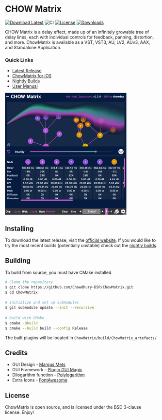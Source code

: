 # CHOW Matrix

[![Download Latest](https://img.shields.io/badge/download-latest-blue.svg)](https://github.com/Chowdhury-DSP/ChowMatrix/releases/latest)
![CI](https://github.com/Chowdhury-DSP/ChowMatrix/workflows/CI/badge.svg)
[![License](https://img.shields.io/badge/License-BSD-blue.svg)](https://opensource.org/licenses/BSD-3-Clause)
[![Downloads](https://img.shields.io/github/downloads/Chowdhury-DSP/ChowMatrix/total)](https://somsubhra.github.io/github-release-stats/?username=Chowdhury-DSP&repository=ChowMatrix&page=1&per_page=30)

CHOW Matrix is a delay effect, made up of an infinitely growable
tree of delay lines, each with individual controls for feedback,
panning, distortion, and more. ChowMatrix is available as a VST,
VST3, AU, LV2, AUv3, AAX, and Standalone Application.


### Quick Links
- [Latest Release](https://chowdsp.com/products.html#matrix)
- [ChowMatrix for iOS](https://apps.apple.com/us/app/chowmatrix/id1598726146)
- [Nightly Builds](https://chowdsp.com/nightly.html#matrix)
- [User Manual](https://ccrma.stanford.edu/~jatin/chowdsp/Products/ChowMatrixManual.pdf)

<img src="./manual/screenshots/full_gui.png" alt="Pic" height="400">


## Installing

To download the latest release, visit the
[official website](https://chowdsp.com/products.html#matrix).
If you would like to try the most recent builds (potentially
unstable) check out the
[nightly builds](https://chowdsp.com/nightly.html#matrix).


## Building

To build from source, you must have CMake installed.

```bash
# Clone the repository
$ git clone https://github.com/Chowdhury-DSP/ChowMatrix.git
$ cd ChowMatrix

# initialize and set up submodules
$ git submodule update --init --recursive

# build with CMake
$ cmake -Bbuild
$ cmake --build build --config Release
```
The built plugins will be located in `ChowMatrix/build/ChowMatrix_artefacts/`


## Credits

- GUI Design - [Margus Mets](mailto:hello@mmcreative.eu)
- GUI Framework - [Plugin GUI Magic](https://github.com/ffAudio/PluginGUIMagic)
- Dilogarithm function - [Polylogarithm](https://github.com/Expander/polylogarithm)
- Extra Icons - [FontAwesome](https://fontawesome.com/)


## License

ChowMatrix is open source, and is licensed under the BSD 3-clause license.
Enjoy!
